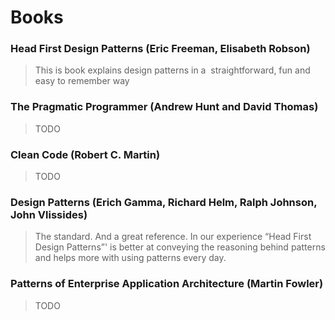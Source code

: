 # Books

### Head First Design Patterns \(Eric Freeman, Elisabeth Robson\)

> This is book explains design patterns in a  straightforward, fun and easy to remember way

### The Pragmatic Programmer \(Andrew Hunt and David Thomas\)

> TODO

### Clean Code \(Robert C. Martin\)

> TODO

### Design Patterns \(Erich Gamma, Richard Helm, Ralph Johnson, John Vlissides\)

> The standard. And a great reference. In our experience “Head First Design Patterns”' is better at conveying the reasoning behind patterns and helps more with using patterns every day.

### Patterns of Enterprise Application Architecture \(Martin Fowler\)

> TODO



